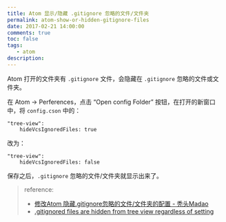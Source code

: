 ```yaml
---
title: Atom 显示/隐藏 .gitignore 忽略的文件/文件夹
permalink: atom-show-or-hidden-gitignore-files
date: 2017-02-21 14:00:00
comments: true
toc: false
tags:
   - atom
description:
---
```


Atom 打开的文件夹有 `.gitignore` 文件，会隐藏在 `.gitignore` 忽略的文件或文件夹。

在 Atom -> Perferences，点击 “Open config Folder” 按钮，在打开的新窗口中，将 `config.cson` 中的：

```
"tree-view":
    hideVcsIgnoredFiles: true
```

改为：

```
"tree-view":
    hideVcsIgnoredFiles: false
```

保存之后，`.gitignore` 忽略的文件/文件夹就显示出来了。

<!-- more -->

> reference:
> - [修改Atom 隐藏.gitignore忽略的文件/文件夹的配置 - 秃头Madao](http://www.cnblogs.com/fsong/p/5468447.html)
> - [.gitignored files are hidden from tree view regardless of setting](https://discuss.atom.io/t/gitignored-files-are-hidden-from-tree-view-regardless-of-setting/8724)
